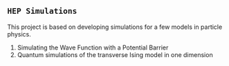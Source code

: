 ## ```HEP Simulations```

This project is based on developing simulations for a few models in particle physics.


1) Simulating the Wave Function with a Potential Barrier 
2) Quantum simulations of the transverse Ising model in one dimension

   
  
    
 
 
 
 
 
